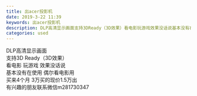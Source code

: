 ```yaml
---
title: 出acer投影机
date: 2019-3-22 11:39
keywords: 出acer投影机
description: DLP高清显示画面支持3DReady（3D效果）看电影玩游戏效果没话说基本没有在使用偶尔看电影用买来4个月3万买的现价1.5万出有兴趣的朋友联系微信m281730347
categories: used
---
```

<td class="t_f" id="postmessage_3280259">

DLP高清显示画面<br/>
支持3D Ready（3D效果）<br/>
看电影 玩游戏 效果没话说<br/>
基本没有在使用 偶尔看电影用<br/>
买来4个月 3万买的现价1.5万出<br/>
有兴趣的朋友联系微信m281730347<br/>
<br/>
<img alt="" border="0" class="zoom" data-cf-modified-4229e016def0568e23ea6f03-="" file="http://www.flw.ph/data/appbyme/upload/image/201903/22/OO1APfQvBI2N.jpg" id="aimg_RjXju" lazyloadthumb="1" onclick="" onmouseover="" src="http://www.flw.ph/data/appbyme/upload/image/201903/22/OO1APfQvBI2N.jpg"/><br/>
<img alt="" border="0" class="zoom" data-cf-modified-4229e016def0568e23ea6f03-="" file="http://www.flw.ph/data/appbyme/upload/image/201903/22/YzqeXUbfRIyO.jpg" id="aimg_rhash" lazyloadthumb="1" onclick="" onmouseover="" src="http://www.flw.ph/data/appbyme/upload/image/201903/22/YzqeXUbfRIyO.jpg"/><br/>
<img alt="" border="0" class="zoom" data-cf-modified-4229e016def0568e23ea6f03-="" file="http://www.flw.ph/data/appbyme/upload/image/201903/22/MEF3P8O4JfeD.jpg" id="aimg_YOfem" lazyloadthumb="1" onclick="" onmouseover="" src="http://www.flw.ph/data/appbyme/upload/image/201903/22/MEF3P8O4JfeD.jpg"/><br/>
<img alt="" border="0" class="zoom" data-cf-modified-4229e016def0568e23ea6f03-="" file="http://www.flw.ph/data/appbyme/upload/image/201903/22/p7aAUwI298Oy.jpg" id="aimg_R66ED" lazyloadthumb="1" onclick="" onmouseover="" src="http://www.flw.ph/data/appbyme/upload/image/201903/22/p7aAUwI298Oy.jpg"/><br/>
</td>
